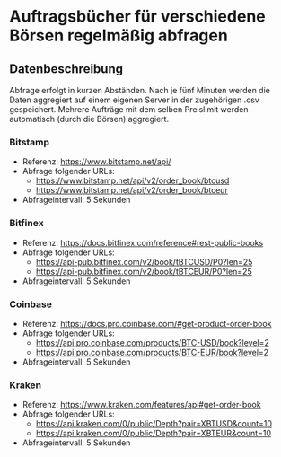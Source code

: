 # Auftragsbücher für verschiedene Börsen regelmäßig abfragen

## Datenbeschreibung

Abfrage erfolgt in kurzen Abständen.
Nach je fünf Minuten werden die Daten aggregiert auf einem eigenen Server in der zugehörigen .csv gespeichert.
Mehrere Aufträge mit dem selben Preislimit werden automatisch (durch die Börsen) aggregiert.


### Bitstamp

- Referenz: https://www.bitstamp.net/api/
- Abfrage folgender URLs:
    - https://www.bitstamp.net/api/v2/order_book/btcusd
    - https://www.bitstamp.net/api/v2/order_book/btceur
- Abfrageintervall: 5 Sekunden

### Bitfinex

- Referenz: https://docs.bitfinex.com/reference#rest-public-books
- Abfrage folgender URLs:
    - https://api-pub.bitfinex.com/v2/book/tBTCUSD/P0?len=25
    - https://api-pub.bitfinex.com/v2/book/tBTCEUR/P0?len=25
- Abfrageintervall: 5 Sekunden

### Coinbase

- Referenz: https://docs.pro.coinbase.com/#get-product-order-book
- Abfrage folgender URLs:
    - https://api.pro.coinbase.com/products/BTC-USD/book?level=2
    - https://api.pro.coinbase.com/products/BTC-EUR/book?level=2
- Abfrageintervall: 5 Sekunden

### Kraken

- Referenz: https://www.kraken.com/features/api#get-order-book
- Abfrage folgender URLs:
    - https://api.kraken.com/0/public/Depth?pair=XBTUSD&count=10
    - https://api.kraken.com/0/public/Depth?pair=XBTEUR&count=10
- Abfrageintervall: 5 Sekunden
